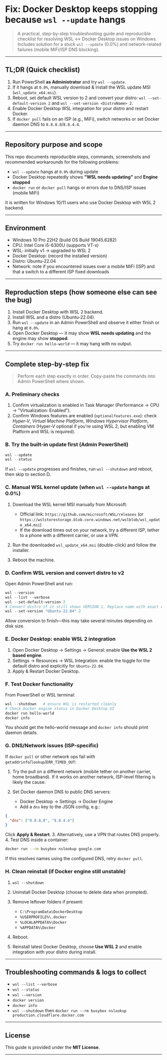 # Fix: Docker Desktop keeps stopping because `wsl --update` hangs

> A practical, step-by-step troubleshooting guide and reproducible checklist for resolving WSL ↔ Docker Desktop issues on Windows. Includes solution for a stuck `wsl --update` (0.0%) and network-related failures (mobile MiFi/ISP DNS blocking).

---

## TL;DR (Quick checklist)

1. Run PowerShell **as Administrator** and try `wsl --update`.
2. If it hangs at `0.0%`, manually download & install the WSL update MSI (`wsl_update_x64.msi`).
3. Reboot, set default WSL version to 2 and convert your distro: `wsl --set-default-version 2` and `wsl --set-version <DistroName> 2`.
4. Enable Docker Desktop WSL integration for your distro and restart Docker.
5. If `docker pull` fails on an ISP (e.g., MiFi), switch networks or set Docker daemon DNS to `8.8.8.8`/`8.8.4.4`.

---

## Repository purpose and scope

This repo documents reproducible steps, commands, screenshots and recommended workarounds for the following problems:

* `wsl --update` hangs at `0.0%` during update
* Docker Desktop repeatedly shows **"WSL needs updating"** and **Engine stopped**
* `docker run` or `docker pull` hangs or errors due to DNS/ISP issues (mobile MiFi)

It is written for Windows 10/11 users who use Docker Desktop with WSL 2 backend.

---

## Environment

* Windows 10 Pro 22H2 (build OS Build 19045.6282)
* CPU: Intel Core i5-6300U (supports VT-x)
* WSL: initially v1 → upgraded to WSL 2
* Docker Desktop: (record the installed version)
* Distro: Ubuntu-22.04 
* Network: note if you encountered issues over a mobile MiFi (ISP) and that a switch to a different ISP fixed downloads

---

## Reproduction steps (how someone else can see the bug)

1. Install Docker Desktop with WSL 2 backend.
2. Install WSL and a distro (Ubuntu-22.04).
3. Run `wsl --update` in an Admin PowerShell and observe it either finish or hang at `0.0%`.
4. Open Docker Desktop — it may show **WSL needs updating** and the engine may show **stopped**.
5. Try `docker run hello-world` — it may hang with no output.

---

## Complete step‑by‑step fix 

> Perform each step exactly in order. Copy-paste the commands into Admin PowerShell where shown.

### A. Preliminary checks

1. Confirm virtualization is enabled in Task Manager (Performance → CPU → "Virtualization: Enabled").
2. Confirm Windows features are enabled (`optionalfeatures.exe`): check *Hyper-V*, *Virtual Machine Platform*, *Windows Hypervisor Platform*, *Containers* (Hyper-V optional if you're using WSL 2, but enabling VM Platform and WSL is required).

### B. Try the built-in update first (Admin PowerShell)

```powershell
wsl --update
wsl --status
```

If `wsl --update` progresses and finishes, run `wsl --shutdown` and reboot, then skip to section D.

### C. Manual WSL kernel update (when `wsl --update` hangs at 0.0%)

1. Download the WSL kernel MSI manually from Microsoft:

   * Official link: `https://github.com/microsoft/WSL/releases` (or `https://wslstorestorage.blob.core.windows.net/wslblob/wsl_update_x64.msi`)
   * If the download times out on your network, try a different ISP, tether to a phone with a different carrier, or use a VPN.
2. Run the downloaded `wsl_update_x64.msi` (double-click) and follow the installer.
3. Reboot the machine.

### D. Confirm WSL version and convert distro to v2

Open Admin PowerShell and run:

```powershell
wsl --version
wsl --list --verbose
wsl --set-default-version 2
# Convert distro if it still shows VERSION 1. Replace name with exact entry from wsl --list --verbose
wsl --set-version "Ubuntu-22.04" 2
```

Allow conversion to finish—this may take several minutes depending on disk size.

### E. Docker Desktop: enable WSL 2 integration

1. Open Docker Desktop → Settings → General: enable **Use the WSL 2 based engine**.
2. Settings → Resources → WSL Integration: enable the toggle for the default distro and explicitly for `Ubuntu-22.04`.
3. Apply & Restart Docker Desktop.

### F. Test Docker functionality

From PowerShell or WSL terminal:

```powershell
wsl --shutdown   # ensure WSL is restarted cleanly
# Check Docker engine status in Docker Desktop UI
docker run hello-world
docker info
```

You should get the hello-world message and `docker info` should print daemon details.

### G. DNS/Network issues (ISP-specific)

If `docker pull` or other network ops fail with `getaddrinfo`/`lookup`/`ERR_TIMED_OUT`:

1. Try the pull on a different network (mobile tether on another carrier, home broadband). If it works on another network, ISP-level filtering is likely the cause.
2. Set Docker daemon DNS to public DNS servers:

   * Docker Desktop → Settings → Docker Engine
   * Add a `dns` key to the JSON config, e.g.:

```json
{
  "dns": ["8.8.8.8", "8.8.4.4"]
}
```

Click **Apply & Restart**.
3\. Alternatively, use a VPN that routes DNS properly.
4\. Test DNS inside a container:

```bash
docker run --rm busybox nslookup google.com
```

If this resolves names using the configured DNS, retry `docker pull`.

### H. Clean reinstall (if Docker engine still unstable)

1. `wsl --shutdown`
2. Uninstall Docker Desktop (choose to delete data when prompted).
3. Remove leftover folders if present:

   * `C:\ProgramData\DockerDesktop`
   * `%USERPROFILE%\.docker`
   * `%LOCALAPPDATA%\Docker`
   * `%APPDATA%\Docker`
4. Reboot.
5. Reinstall latest Docker Desktop, choose **Use WSL 2** and enable integration with your distro during install.

---

## Troubleshooting commands & logs to collect

* `wsl --list --verbose`
* `wsl --status`
* `wsl --version`
* `docker version`
* `docker info`
* `wsl --shutdown` then `docker run --rm busybox nslookup production.cloudflare.docker.com`
---

## License

This guide is provided under the **MIT License**. 

---
